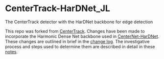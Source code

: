 # CenterTrack-HarDNet_JL
The CenterTrack detector with the HarDNet backbone for edge detection

This repo was forked from [CenterTrack](https://github.com/xingyizhou/CenterTrack). Changes have been made to incorporate the Harmonic Dense Net backbone used in [CenterNet-HarDNet](https://github.com/PingoLH/CenterNet-HarDNet). These changes are outlined in brief in the [change log](/change_log.md). The investigative process and steps used to determine them are described in detail in these [notes](/adding_hardnet_backbone_notes.md).

